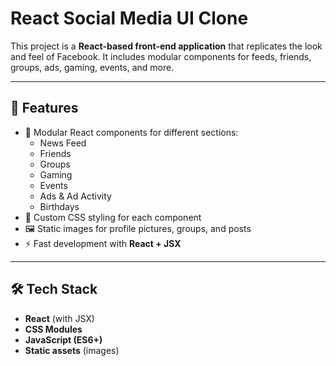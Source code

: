 # React Social Media UI Clone

This project is a **React-based front-end application** that replicates the look and feel of Facebook. It includes modular components for feeds, friends, groups, ads, gaming, events, and more.

---

## 🚀 Features

- 📌 Modular React components for different sections:
  - News Feed
  - Friends
  - Groups
  - Gaming
  - Events
  - Ads & Ad Activity
  - Birthdays
- 🎨 Custom CSS styling for each component
- 🖼️ Static images for profile pictures, groups, and posts
- ⚡ Fast development with **React + JSX**

---

## 🛠️ Tech Stack

- **React** (with JSX)
- **CSS Modules**
- **JavaScript (ES6+)**
- **Static assets** (images)
